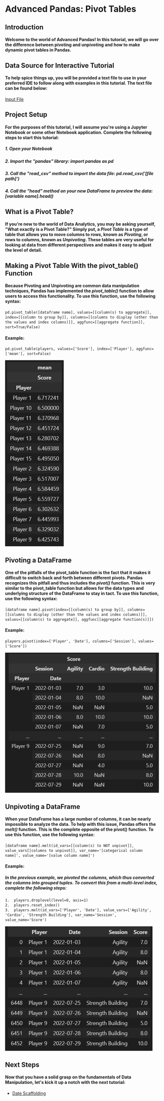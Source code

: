 # Advanced Pandas: Pivot Tables
## Introduction
#### Welcome to the world of Advanced Pandas! In this tutorial, we will go over the difference between pivoting and unpivoting and how to make dynamic pivot tables in Pandas.
## Data Source for Interactive Tutorial
#### To help spice things up, you will be provided a text file to use in your preferred IDE to follow along with examples in this tutorial. The text file can be found below:
[Input File](Files/Player-Training.zip)
## Project Setup
#### For the purposes of this tutorial, I will assume you're using a Jupyter Notebook or some other Notebook application. Complete the following steps to start this tutorial:
##### 1. Open your Notebook
##### 2. Import the "pandas" library: import pandas as pd
##### 3. Call the "read_csv" method to import the data file: pd.read_csv('[file path]')
##### 4. Call the "head" method on your new DataFrame to preview the data: [variable name].head()
## What is a Pivot Table?
#### If you're new to the world of Data Analytics, you may be asking yourself, "What exactly is a Pivot Table?" Simply put, a _Pivot Table_ is a type of table that allows you to move columns to rows, known as _Pivoting_, or rows to columns, known as _Unpivoting_. These tables are very useful for looking at data from different perspectives and makes it easy to adjust the level of detail.
## Making a Pivot Table With the pivot_table() Function
#### Because Pivoting and Unpivoting are common data manipulation techniques, Pandas has implemented the _pivot_table()_ function to allow users to access this functionality. To use this function, use the following syntax:
    pd.pivot_table([dataframe name], values=[[column(s) to aggregate]], index=[[column to group by]], columns=[[columns to display (other than the values and index columns)]], aggfunc=[[aggregate function]], sort=True/False)
#### Example:
    pd.pivot_table(players, values=['Score'], index=['Player'], aggfunc=['mean'], sort=False)
![This is an image](Pictures/players_pivottable.png)
## Pivoting a DataFrame
#### One of the pitfalls of the pivot_table function is the fact that it makes it difficult to switch back and forth between different pivots. Pandas recognizes this pitfall and thus includes the _pivot()_ function. This is very similar to the pivot_table function but allows for the data types and underlying structure of the DataFrame to stay in tact. To use this function, use the following syntax:
    [dataframe name].pivot(index=[[column(s) to group by]], columns=[[columns to display (other than the values and index columns)]], values=[[column(s) to aggregate]], aggfunc[[aggregate function(s)]])
#### Example:
    players.pivot(index=['Player', 'Date'], columns=['Session'], values=['Score'])
![This is an image](Pictures/players_pivot.png)
## Unpivoting a DataFrame
#### When your DataFrame has a large number of columns, it can be nearly impossible to analyze the data. To help with this issue, Pandas offers the _melt()_ function. This is the complete opposite of the pivot() function. To use this function, use the following syntax:
    [dataframe name].melt(id_vars=[[column(s) to NOT unpivot]], value_vars[[columns to unpivot]], var_name='[categorical column name]', value_name='[value column name]')
#### Example:
##### In the previous example, we pivoted the columns, which thus converted the columns into grouped tuples. To convert this from a multi-level index, complete the following steps:
    1.  players.droplevel(level=0, axis=1)
    2.  players.reset_index()
    3.  players.melt(id_vars=['Player', 'Date'], value_vars=['Agility', 'Cardio', 'Strength Building'], var_name='Session', value_name='Score')
![This is an image](Pictures/players_unpivot.png)

## Next Steps
#### Now that you have a solid grasp on the fundamentals of Data Manipulation, let's kick it up a notch with the next tutorial:
- [Date Scaffolding](https://github.com/uvudataclub2022/UVU-2022-2023/blob/Data-Analytics/Data%20Manipulation/Tutorials/Pandas/Date%20Scaffolding.md)
